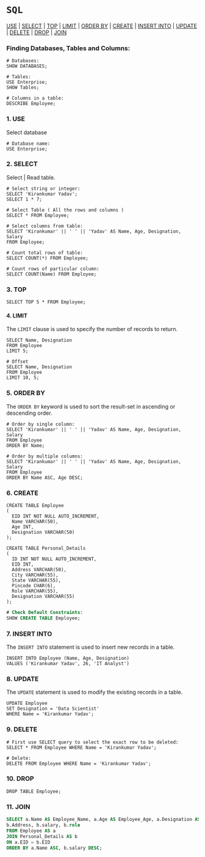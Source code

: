 # `SQL`

<a href=#use>USE</a> | <a href=#select>SELECT</a> | <a href=#top>TOP</a> | <a href=#limit>LIMIT</a> | <a href=#orderby>ORDER BY</a> | <a href=#create>CREATE</a> | <a href=#insert>INSERT INTO</a> | <a href=#update>UPDATE</a> | <a href=#delete>DELETE</a> | <a href=#drop>DROP</a> | <a href=#join>JOIN</a>

### Finding Databases, Tables and Columns:
```mysql
# Databases:
SHOW DATABASES;

# Tables:
USE Enterprise;
SHOW Tables;

# Columns in a table:
DESCRIBE Employee;
```

<h3 name=use><b>1. USE</b></h3> 

Select database

```mysql
# Database name:
USE Enterprise;
```


<h3 name=select><b>2. SELECT</b></h3> 

Select | Read table.

```mysql
# Select string or integer:
SELECT 'Kirankumar Yadav';
SELECT 1 * 7;

# Select Table ( All the rows and columns )
SELECT * FROM Employee;

# Select columns from table:
SELECT 'Kirankumar' || ' ' || 'Yadav' AS Name, Age, Designation, Salary 
FROM Employee;

# Count total rows of table:
SELECT COUNT(*) FROM Employee;

# Count rows of particular column:
SELECT COUNT(Name) FROM Employee;
``` 

<h3 name=top><b>3. TOP</b></h3> 

```mysql
SELECT TOP 5 * FROM Employee;
```

<h4 name=top>4. LIMIT</h4> 

The `LIMIT` clause is used to specify the number of records to return.

```mysql
SELECT Name, Designation
FROM Employee
LIMIT 5;

# Offset
SELECT Name, Designation
FROM Employee
LIMIT 10, 5;
```

<h3 name=orderby><b>5. ORDER BY</b></h3>

The `ORDER BY` keyword is used to sort the result-set in ascending or descending order.

```mysql
# Order by single column:
SELECT 'Kirankumar' || ' ' || 'Yadav' AS Name, Age, Designation, Salary 
FROM Employee
ORDER BY Name;

# Order by multiple columns:
SELECT 'Kirankumar' || ' ' || 'Yadav' AS Name, Age, Designation, Salary 
FROM Employee
ORDER BY Name ASC, Age DESC;
```

<h3 name=create><b>6. CREATE</b></h3>

```mysql
CREATE TABLE Employee
(
  EID INT NOT NULL AUTO_INCREMENT,
  Name VARCHAR(50),
  Age INT,
  Designation VARCHAR(50)
);

CREATE TABLE Personal_Details
(
  ID INT NOT NULL AUTO_INCREMENT,
  EID INT,
  Address VARCHAR(50),
  City VARCHAR(55),
  State VARCHAR(55),
  Pincode CHAR(6),
  Role VARCHAR(55),
  Designation VARCHAR(55)
);
```

```sql
# Check Default Constraints:
SHOW CREATE TABLE Employee;
```

<h3 name=insert><b>7. INSERT INTO</b></h3>

The `INSERT INTO` statement is used to insert new records in a table.

```mysql
INSERT INTO Employee (Name, Age, Designation)
VALUES ('Kirankumar Yadav', 26, 'IT Analyst')
```

<h3 name=update><b>8. UPDATE</b></h3>

The `UPDATE` statement is used to modify the existing records in a table.

```mysql
UPDATE Employee
SET Designation = 'Data Scientist'
WHERE Name = 'Kirankumar Yadav';
```

<h3 name=delete><b>9. DELETE</b></h3>

```mysql
# First use SELECT query to select the exact row to be deleted:
SELECT * FROM Employee WHERE Name = 'Kirankumar Yadav';

# Delete: 
DELETE FROM Employee WHERE Name = 'Kirankumar Yadav';
```

<h3 name=drop><b>10. DROP</b></h3>

```mysql
DROP TABLE Employee;
```

<h3 name=join><b>11. JOIN</b></h3>

```sql
SELECT a.Name AS Employee_Name, a.Age AS Employee_Age, a.Designation AS Employee_Designation,
b.Address, b.salary, b.role
FROM Employee AS a
JOIN Personal_Details AS b
ON a.EID = b.EID
ORDER BY a.Name ASC, b.salary DESC;
```
